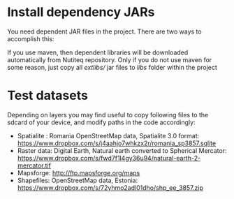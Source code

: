 # Install dependency JARs

 You need dependent JAR files in the project. There are two ways to accomplish this:

If you use maven, then dependent libraries will be downloaded automatically from Nutiteq repository. Only if you do not use maven for some reason, just copy all *extlibs/* jar files to *libs* folder within the project

# Test datasets

Depending on layers you may find useful to copy following files to the sdcard of your device, and modify paths in the code accordingly:

* Spatialite : Romania OpenStreetMap data, Spatialite 3.0 format: https://www.dropbox.com/s/j4aahjo7whkzx2r/romania_sp3857.sqlite
* Raster data: Digital Earth, Natural earth converted to Spherical Mercator: https://www.dropbox.com/s/fwd7f1l4gy36u94/natural-earth-2-mercator.tif
* Mapsforge: http://ftp.mapsforge.org/maps
* Shapefiles: OpenStreetMap data, Estonia: https://www.dropbox.com/s/72yhmo2adl01dho/shp_ee_3857.zip
